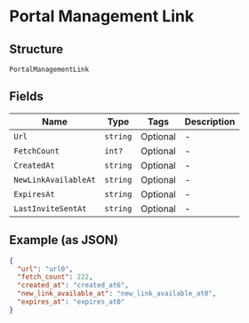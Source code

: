 
# Portal Management Link

## Structure

`PortalManagementLink`

## Fields

| Name | Type | Tags | Description |
|  --- | --- | --- | --- |
| `Url` | `string` | Optional | - |
| `FetchCount` | `int?` | Optional | - |
| `CreatedAt` | `string` | Optional | - |
| `NewLinkAvailableAt` | `string` | Optional | - |
| `ExpiresAt` | `string` | Optional | - |
| `LastInviteSentAt` | `string` | Optional | - |

## Example (as JSON)

```json
{
  "url": "url0",
  "fetch_count": 222,
  "created_at": "created_at6",
  "new_link_available_at": "new_link_available_at0",
  "expires_at": "expires_at0"
}
```

